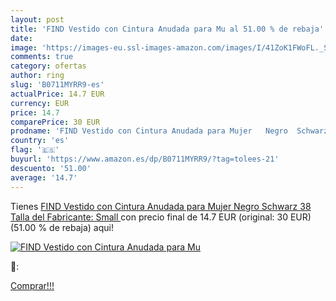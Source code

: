 ```yaml
---
layout: post
title: 'FIND Vestido con Cintura Anudada para Mu al 51.00 % de rebaja'
date: 
image: 'https://images-eu.ssl-images-amazon.com/images/I/41ZoK1FWoFL._SL200_.jpg'
comments: true
category: ofertas
author: ring
slug: 'B0711MYRR9-es'
actualPrice: 14.7 EUR
currency: EUR
price: 14.7
comparePrice: 30 EUR
prodname: 'FIND Vestido con Cintura Anudada para Mujer   Negro  Schwarz   38  Talla del Fabricante: Small '
country: 'es'
flag: '🇪🇸'
buyurl: 'https://www.amazon.es/dp/B0711MYRR9/?tag=tolees-21'
descuento: '51.00'
average: '14.7'
---
```


Tienes [FIND Vestido con Cintura Anudada para Mujer   Negro  Schwarz   38  Talla del Fabricante: Small ](https://www.amazon.es/dp/B0711MYRR9/?tag=tolees-21) con precio final de  14.7 EUR (original: 30 EUR) (51.00 %  de rebaja) aqui!

[![FIND Vestido con Cintura Anudada para Mu](https://images-eu.ssl-images-amazon.com/images/I/41ZoK1FWoFL._SL200_.jpg)](https://www.amazon.es/dp/B0711MYRR9/?tag=tolees-21)

🔎:


[Comprar!!!](https://www.amazon.es/dp/B0711MYRR9/?tag=tolees-21)
